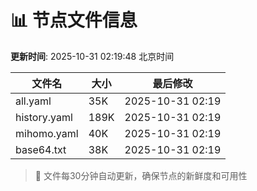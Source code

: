 # 📊 节点文件信息

**更新时间**: 2025-10-31 02:19:48 北京时间

| 文件名 | 大小 | 最后修改 |
|--------|------|----------|
| all.yaml | 35K | 2025-10-31 02:19 |
| history.yaml | 189K | 2025-10-31 02:19 |
| mihomo.yaml | 40K | 2025-10-31 02:19 |
| base64.txt | 38K | 2025-10-31 02:19 |

> 🔄 文件每30分钟自动更新，确保节点的新鲜度和可用性
